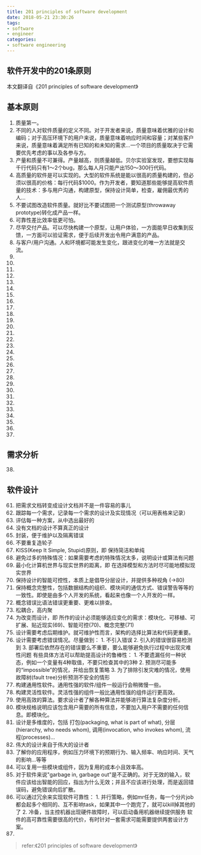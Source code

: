 ```yaml
---
title: 201 principles of software development
date: 2018-05-21 23:30:26
tags:
- software
- engineer
categories:
- software engineering
---
```

## 软件开发中的201条原则
本文翻译自《201 principles of software development》

## 基本原则
1. 质量第一。
2. 不同的人对软件质量的定义不同。对于开发者来说，质量意味着优雅的设计和编码；对于高压环境下的用户来说，质量意味着响应时间和容量；对某些客户来说，质量意味着满足所有已知的和未知的需求...一个项目的质量取决于它需要优先考虑的事以及各参与方。
3. 产量和质量不可兼得。产量越高，则质量越低。贝尔实验室发现，要想实现每千行代码只有1～2个bug，那么每人月只能产出150～300行代码。
4. 高质量的软件是可以实现的。大型的软件系统是能以很高的质量构建的，但必须以很高的价格：每行代码$1000。作为开发者，要知道那些能够提高软件质量的技术：多与用户沟通，构建原型，保持设计简单，检查，雇佣最优秀的人...
5. 不要试图改造软件质量。就好比不要试图把一个测试原型(throwaway prototype)转化成产品一样。
6. 可靠性差比效率低更可怕。
7. 尽早交付产品。可以尽快构建一个原型，让用户体验，一方面能早日收集到反馈，一方面可以验证需求，便于后续开发出令用户满意的产品。
8. 与客户/用户沟通。人和环境都可能发生变化，跟进变化的唯一方法就是交流。
9. 
10. 
11. 
12. 
13.
14. 
15. 
16. 
17. 
18. 
19. 
20. 
21. 
22. 
23. 
24. 
25. 
26. 
27.
28. 
29. 
30. 
31. 
32. 
33. 
34. 
35.
36. 
37.

## 需求分析
38. 


## 软件设计

61. 把需求文档转变成设计文档并不是一件容易的事儿
62. 跟踪每一个需求，记录每一个需求的设计及实现情况（可以用表格来记录）
63. 评估每一种方案，从中选出最好的
64. 没有文档的设计不算真正的设计
65. 封装，便于维护以及隔离错误
66. 不要重复造轮子
67. KISS(Keep It Simple, Stupid)原则，即 保持简洁和单纯
68. 避免过多的特殊情况：如果需要考虑的特殊情况太多，说明设计或算法有问题
69. 最小化计算机世界与现实世界的距离，即 在选择模型和方法时尽可能地模拟现实世界
70. 保持设计的智能可控性，本质上是倡导分层设计，并提供多种视角 (->80)
71. 保持概念完整性，包括数据结构的组织、模块间的通信方式、错误警告等等的一致性。即使是由多个人开发的系统，看起来也像一个人开发的一样。
72. 概念错误比语法错误更重要、更难以排查。
73. 松耦合，高内聚
74. 为改变而设计，即 所作的设计必须能够适应变化的需求：模块化、可移植、可扩展、贴近现实(69)、智能可控(70)、概念完整(71)
75. 设计需要考虑后期维护。就可维护性而言，架构的选择比算法和代码更重要。
76. 设计需要考虑错误情况。尽量做到：
		1. 不引入错误
		2. 引入的错误很容易检测到
		3. 部署后依然存在的错误要么不重要，要么能够避免执行过程中出现灾难性问题
	有些具体方法可以帮助提高设计的鲁棒性：
		1. 不要遗漏任何一种状态，例如一个变量有4种取值，不要只检查其中的3种
		2. 预测尽可能多的“impossible”的情况，并给出恢复策略
		3. 为了排除引发灾难的情况，使用故障树(fault tree)分析预测不安全的情形
77. 构建通用性软件。通用性强的软件/组件一般运行会稍微慢一些。
78. 构建灵活性软件。灵活性强的组件一般比通用性强的组件运行更高效。
79. 使用高效的算法。要求设计者了解各种算法并能够进行算法复杂度分析。
80. 模块规格说明应该包含用户需要的所有信息，不要加入用户不需要的任何信息。即模块化。
81. 设计是多维度的，包括 打包(packaging, what is part of what), 分层(hierarchy, who needs whom), 调用(invocation, who invokes whom), 流程(processes)...
82. 伟大的设计来自于伟大的设计者
83. 了解你的应用程序，例如压力环境下的预期行为、输入频率、响应时间、天气的影响...等等
84. 可以复用一些模块或组件，因为复用的成本小且效率高。
85. 对于软件来说"garbage in, garbage out"是不正确的。对于无效的输入，软件应该给出智能的回应，指出为什么无效；并且不应该进行处理，而是返回错误码，避免错误向后扩散。
86. 可以通过冗余来实现软件可靠性：
		1. 并行策略，例如mr任务，每一个分片job都会起多个相同的、互不影响task，如果其中一个跑完了，就可以kill掉其他的了
		2. 冷备，当主控机器出现硬件故障时，可以启动备用机器继续提供服务
	软件的高可靠性需要很高的代价，有时针对一套需求可能需要提供两套设计方案。
87. 



> refer:《201 principles of software development》
